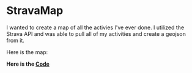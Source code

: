 # StravaMap

I wanted to create a map of all the activies I've ever done. I utilized the Strava API and was able to pull all of my activities and create a geojson from it.

Here is the map: <b></br>

<script src="https://embed.github.com/view/geojson/tkravits/StravaMap/master/Strava_Map_Minus_Secret.geojson"></script>





Here is the <a href="https://tkravits.github.io/StravaMap">Code</a>
